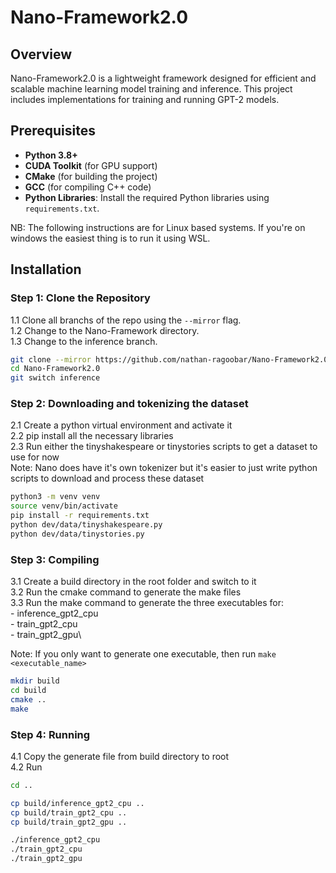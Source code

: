 # Nano-Framework2.0

## Overview
Nano-Framework2.0 is a lightweight framework designed for efficient and scalable machine learning model training and inference. This project includes implementations for training and running GPT-2 models.

## Prerequisites
- **Python 3.8+**
- **CUDA Toolkit** (for GPU support)
- **CMake** (for building the project)
- **GCC** (for compiling C++ code)
- **Python Libraries**: Install the required Python libraries using `requirements.txt`.

NB: The following instructions are for Linux based systems. If you're on windows the easiest thing is to run it using WSL.

## Installation

### Step 1: Clone the Repository
1.1 Clone all branchs of the repo using the `--mirror` flag.\
1.2 Change to the Nano-Framework directory.\
1.3 Change to the inference branch.

```sh
git clone --mirror https://github.com/nathan-ragoobar/Nano-Framework2.0.git
cd Nano-Framework2.0
git switch inference
```

### Step 2: Downloading and tokenizing the dataset
2.1 Create a python virtual environment and activate it\
2.2 pip install all the necessary libraries\
2.3 Run either the tinyshakespeare or tinystories scripts to get a dataset to use for now\
Note: Nano does have it's own tokenizer but it's easier to just write python scripts to download and process these dataset
```bash
python3 -m venv venv
source venv/bin/activate
pip install -r requirements.txt
python dev/data/tinyshakespeare.py
python dev/data/tinystories.py
```

### Step 3: Compiling
3.1 Create a build directory in the root folder and switch to it\
3.2 Run the cmake command to generate the make files\
3.3 Run the make command to generate the three executables for:\
    - inference_gpt2_cpu\
    - train_gpt2_cpu\
    - train_gpt2_gpu\

Note: If you only want to generate one executable, then run `make <executable_name>`
```bash
mkdir build
cd build
cmake ..
make
```

### Step 4: Running
4.1 Copy the generate file from build directory to root\
4.2 Run
```bash
cd ..

cp build/inference_gpt2_cpu ..
cp build/train_gpt2_cpu ..
cp build/train_gpt2_gpu ..

./inference_gpt2_cpu
./train_gpt2_cpu
./train_gpt2_gpu
```